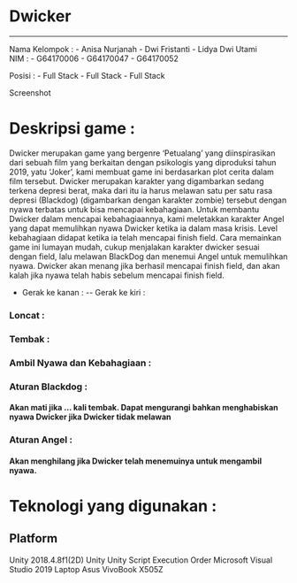 # Dwicker

---
Nama Kelompok :
	- Anisa Nurjanah
	- Dwi Fristanti
	- Lidya Dwi Utami	
NIM :
	- G64170006
	- G64170047
	- G64170052
	
Posisi :
	- Full Stack
	- Full Stack
	- Full Stack

Screenshot

# Deskripsi game :
Dwicker merupakan game yang bergenre ‘Petualang’ yang diinspirasikan dari sebuah film yang berkaitan dengan psikologis yang diproduksi tahun 2019, yatu ‘Joker’, kami membuat game ini berdasarkan plot cerita dalam film tersebut. Dwicker merupakan karakter yang digambarkan sedang terkena depresi berat, maka dari itu ia harus melawan satu per satu rasa depresi (Blackdog) (digambarkan dengan karakter zombie) tersebut dengan nyawa terbatas  untuk bisa mencapai kebahagiaan. Untuk membantu Dwicker dalam mencapai kebahagiaannya, kami meletakkan karakter Angel yang dapat memulihkan nyawa Dwicker ketika ia dalam masa krisis.  Level kebahagiaan didapat ketika ia telah mencapai finish field. Cara memainkan game ini lumayan mudah, cukup menjalakan karakter dwicker sesuai dengan field, lalu melawan BlackDog dan menemui Angel untuk memulihkan nyawa. Dwicker akan menang jika berhasil mencapai finish field, dan akan kalah jika nyawa telah habis sebelum mencapai finish field.
- Gerak ke kanan :
-- Gerak ke kiri :
### Loncat :
### Tembak :
### Ambil Nyawa dan Kebahagiaan :
### Aturan Blackdog :
#### Akan mati jika … kali tembak. Dapat mengurangi bahkan menghabiskan nyawa Dwicker jika Dwicker tidak melawan
### Aturan Angel :
#### Akan menghilang jika Dwicker telah menemuinya untuk mengambil nyawa.

# Teknologi yang digunakan : 
## Platform
Unity 2018.4.8f1(2D)
Unity
Unity Script Execution Order
Microsoft Visual Studio 2019
Laptop 
Asus VivoBook X505Z



